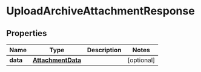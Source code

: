 # UploadArchiveAttachmentResponse

## Properties

Name | Type | Description | Notes
------------ | ------------- | ------------- | -------------
**data** | [**AttachmentData**](AttachmentData.md) |  | [optional] 


